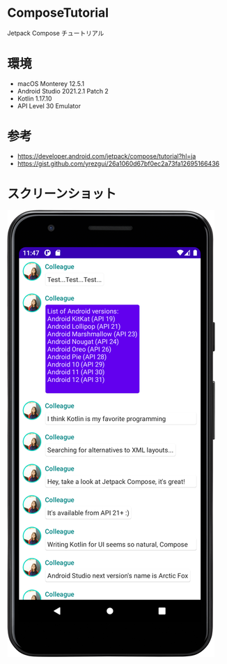 # ComposeTutorial
Jetpack Compose チュートリアル

# 環境
- macOS Monterey 12.5.1
- Android Studio 2021.2.1 Patch 2
- Kotlin 1.17.10
- API Level 30 Emulator

# 参考
- https://developer.android.com/jetpack/compose/tutorial?hl=ja
- https://gist.github.com/yrezgui/26a1060d67bf0ec2a73fa12695166436

# スクリーンショット
![](./Screenshot.png)

